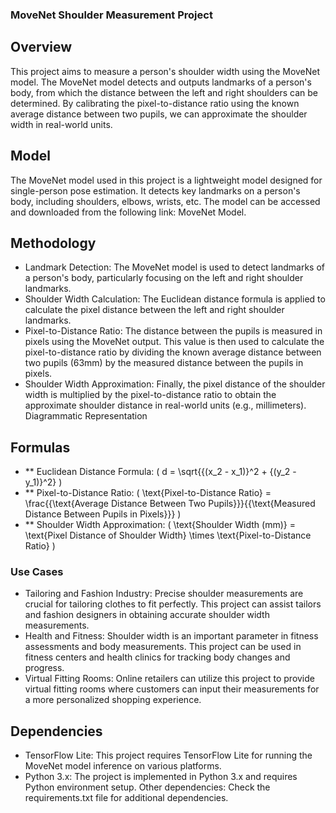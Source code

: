 ### MoveNet Shoulder Measurement Project
## Overview
This project aims to measure a person's shoulder width using the MoveNet model. The MoveNet model detects and outputs landmarks of a person's body, from which the distance between the left and right shoulders can be determined. By calibrating the pixel-to-distance ratio using the known average distance between two pupils, we can approximate the shoulder width in real-world units.

## Model
The MoveNet model used in this project is a lightweight model designed for single-person pose estimation. It detects key landmarks on a person's body, including shoulders, elbows, wrists, etc. The model can be accessed and downloaded from the following link: MoveNet Model.

## Methodology
* Landmark Detection: The MoveNet model is used to detect landmarks of a person's body, particularly focusing on the left and right shoulder landmarks.
* Shoulder Width Calculation: The Euclidean distance formula is applied to calculate the pixel distance between the left and right shoulder landmarks.
* Pixel-to-Distance Ratio: The distance between the pupils is measured in pixels using the MoveNet output. This value is then used to calculate the pixel-to-distance ratio by dividing the known average distance between two pupils (63mm) by the measured distance between the pupils in pixels.
* Shoulder Width Approximation: Finally, the pixel distance of the shoulder width is multiplied by the pixel-to-distance ratio to obtain the approximate shoulder distance in real-world units (e.g., millimeters).
Diagrammatic Representation

## Formulas
- ** Euclidean Distance Formula: \( d = \sqrt{{(x_2 - x_1)}^2 + {(y_2 - y_1)}^2} \)
- ** Pixel-to-Distance Ratio: \( \text{Pixel-to-Distance Ratio} = \frac{{\text{Average Distance Between Two Pupils}}}{{\text{Measured Distance Between Pupils in Pixels}}} \)
- ** Shoulder Width Approximation: \( \text{Shoulder Width (mm)} = \text{Pixel Distance of Shoulder Width} \times \text{Pixel-to-Distance Ratio} \)

### Use Cases
* Tailoring and Fashion Industry: Precise shoulder measurements are crucial for tailoring clothes to fit perfectly. This project can assist tailors and fashion designers in obtaining accurate shoulder width measurements.
* Health and Fitness: Shoulder width is an important parameter in fitness assessments and body measurements. This project can be used in fitness centers and health clinics for tracking body changes and progress.
* Virtual Fitting Rooms: Online retailers can utilize this project to provide virtual fitting rooms where customers can input their measurements for a more personalized shopping experience.
## Dependencies
* TensorFlow Lite: This project requires TensorFlow Lite for running the MoveNet model inference on various platforms.
* Python 3.x: The project is implemented in Python 3.x and requires Python environment setup.
Other dependencies: Check the requirements.txt file for additional dependencies.
